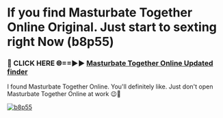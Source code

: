 # If you find Masturbate Together Online Original. Just start to sexting right Now (b8p55)

<h3>🔴 CLICK HERE 🌐==►► <a href="https://tinyurl.com/mtbk5fxa" rel="nofollow">Masturbate Together Online Updated finder</a></h3>

I found Masturbate Together Online. You'll definitely like. Just don't open Masturbate Together Online at work 😉💬

[![b8p55](https://i.imgur.com/Q8WKrnY.jpeg)](https://tinyurl.com/mtbk5fxa)

